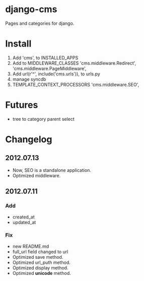# django-cms
Pages and categories for django.

# Install
1) Add 'cms', to INSTALLED_APPS
2) Add to MIDDLEWARE_CLASSES 'cms.middleware.Redirect', 'cms.middleware.PageMiddleware',
3) Add 	url(r'^', include('cms.urls')), to urls.py
4) manage syncdb
5) TEMPLATE_CONTEXT_PROCESSORS 	'cms.middleware.SEO',

# Futures
* tree to category parent select

# Changelog
## 2012.07.13
* Now, SEO is a standalone application.
* Optimized middleware.

## 2012.07.11
### Add
* created_at
* updated_at

### Fix
* new README.md
* full_url field changed to url
* Optimized save method.
* Optimized url_puth method.
* Optimized display method.
* Optimized __unicode__ method.

